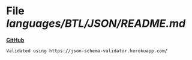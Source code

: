 # File _languages/BTL/JSON/README.md_
**[GitHub](https://github.com/softlang/yas/blob/master/languages/BTL/JSON/README.md)**
```
Validated using https://json-schema-validator.herokuapp.com/

```
